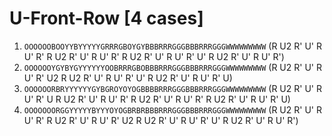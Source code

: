 # U-Front-Row [4 cases]

1. `OOOOOOBOOYYBYYYYYGRRRGBOYGYBBBRRRGGGBBBRRRGGGWWWWWWWWW` (R U2 R' U' R U' R' R U2 R' U' R U' R' R U2 R' U' R U' R' U' R U2 R' U' R U' R')
1. `OOOOOOYGYBYGYYYYYYOOBRRRGBOBBBRRRGGGBBBRRRGGGWWWWWWWWW` (R U2 R' U' R U' R' U2 R U2 R' U' R U' R' U' R U2 R' U' R U' R' U)
1. `OOOOOORBRYYYYYYGYBGROYOYOGBBBBRRRGGGBBBRRRGGGWWWWWWWWW` (R U2 R' U' R U' R' U R U2 R' U' R U' R' R U2 R' U' R U' R' R U2 R' U' R U' R' U)
1. `OOOOOOORGGYYYYYBYYYOYOGBRBRBBBRRRGGGBBBRRRGGGWWWWWWWWW` (R U2 R' U' R U' R' R U2 R' U' R U' R' U2 R U2 R' U' R U' R' U' R U2 R' U' R U' R')
